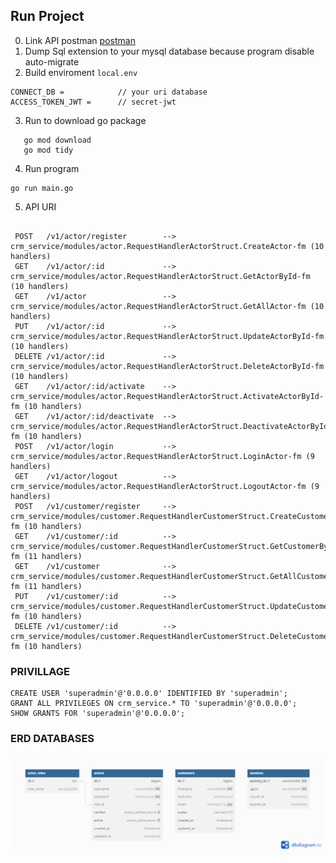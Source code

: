 
## Run Project

0. Link API postman [postman](https://documenter.getpostman.com/view/16127230/2s93sW9ayD)
1. Dump Sql extension to your mysql database because program disable auto-migrate
2. Build enviroment ```local.env```
```
CONNECT_DB =            // your uri database
ACCESS_TOKEN_JWT =      // secret-jwt
```
3. Run to download go package 
``` azure
   go mod download 
   go mod tidy
```
4. Run program
```azure
go run main.go
```

5. API URI
```

 POST   /v1/actor/register        --> crm_service/modules/actor.RequestHandlerActorStruct.CreateActor-fm (10 handlers)
 GET    /v1/actor/:id             --> crm_service/modules/actor.RequestHandlerActorStruct.GetActorById-fm (10 handlers)
 GET    /v1/actor                 --> crm_service/modules/actor.RequestHandlerActorStruct.GetAllActor-fm (10 handlers)
 PUT    /v1/actor/:id             --> crm_service/modules/actor.RequestHandlerActorStruct.UpdateActorById-fm (10 handlers)
 DELETE /v1/actor/:id             --> crm_service/modules/actor.RequestHandlerActorStruct.DeleteActorById-fm (10 handlers)
 GET    /v1/actor/:id/activate    --> crm_service/modules/actor.RequestHandlerActorStruct.ActivateActorById-fm (10 handlers)
 GET    /v1/actor/:id/deactivate  --> crm_service/modules/actor.RequestHandlerActorStruct.DeactivateActorById-fm (10 handlers)
 POST   /v1/actor/login           --> crm_service/modules/actor.RequestHandlerActorStruct.LoginActor-fm (9 handlers)
 GET    /v1/actor/logout          --> crm_service/modules/actor.RequestHandlerActorStruct.LogoutActor-fm (9 handlers)
 POST   /v1/customer/register     --> crm_service/modules/customer.RequestHandlerCustomerStruct.CreateCustomer-fm (10 handlers)
 GET    /v1/customer/:id          --> crm_service/modules/customer.RequestHandlerCustomerStruct.GetCustomerById-fm (11 handlers)
 GET    /v1/customer              --> crm_service/modules/customer.RequestHandlerCustomerStruct.GetAllCustomer-fm (11 handlers)
 PUT    /v1/customer/:id          --> crm_service/modules/customer.RequestHandlerCustomerStruct.UpdateCustomerById-fm (10 handlers)
 DELETE /v1/customer/:id          --> crm_service/modules/customer.RequestHandlerCustomerStruct.DeleteCustomerById-fm (10 handlers)
```
### PRIVILLAGE

```
CREATE USER 'superadmin'@'0.0.0.0' IDENTIFIED BY 'superadmin';
GRANT ALL PRIVILEGES ON crm_service.* TO 'superadmin'@'0.0.0.0';
SHOW GRANTS FOR 'superadmin'@'0.0.0.0';
```

### ERD DATABASES

![](./databasex.png)
